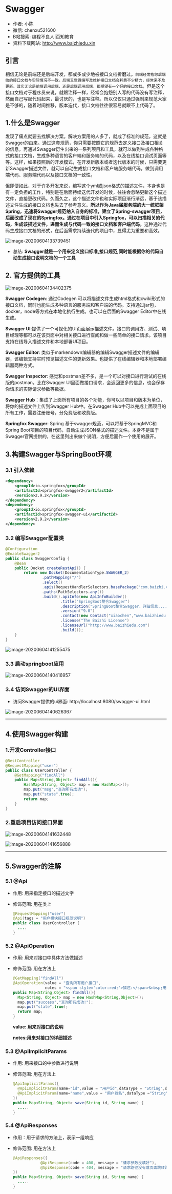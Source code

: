 # Swagger 

- 作者: 小陈
- 微信: chenxu521600
- B站搜索: 编程不良人|百知教育
- 资料下载网站: http://www.baizhiedu.xin

## 引言

相信无论是前端还是后端开发，都或多或少地被接口文档折磨过。`前端经常抱怨后端给的接口文档与实际情况不一致。后端又觉得编写及维护接口文档会耗费不少精力，经常来不及更新。其实无论是前端调用后端，还是后端调用后端，都期望有一个好的接口文档`。但是这个接口文档对于程序员来说，就跟注释一样，经常会抱怨别人写的代码没有写注释，然而自己写起代码起来，最讨厌的，也是写注释。所以仅仅只通过强制来规范大家是不够的，随着时间推移，版本迭代，接口文档往往很容易就跟不上代码了。

## 1.什么是Swagger

发现了痛点就要去找解决方案。解决方案用的人多了，就成了标准的规范，这就是Swagger的由来。通过这套规范，你只需要按照它的规范去定义接口及接口相关的信息。再通过Swagger衍生出来的一系列项目和工具，就可以做到生成各种格式的接口文档，生成多种语言的客户端和服务端的代码，以及在线接口调试页面等等。这样，如果按照新的开发模式，在开发新版本或者迭代版本的时候，只需要更新Swagger描述文件，就可以自动生成接口文档和客户端服务端代码，做到调用端代码、服务端代码以及接口文档的一致性。

但即便如此，对于许多开发来说，编写这个yml或json格式的描述文件，本身也是有一定负担的工作，特别是在后面持续迭代开发的时候，往往会忽略更新这个描述文件，直接更改代码。久而久之，这个描述文件也和实际项目渐行渐远，基于该描述文件生成的接口文档也失去了参考意义。**所以作为Java届服务端的大一统框架Spring，迅速将Swagger规范纳入自身的标准，建立了Spring-swagger项目，后面改成了现在的Springfox。通过在项目中引入Springfox，可以扫描相关的代码，生成该描述文件，进而生成与代码一致的接口文档和客户端代码**。这种通过代码生成接口文档的形式，在后面需求持续迭代的项目中，显得尤为重要和高效。

![image-20200604133739451](Swagger.assets/image-20200604133739451.png)

- 总结: **Swagger就是一个用来定义接口标准,接口规范,同时能根据你的代码自动生成接口说明文档的一个工具**

## 2. 官方提供的工具

![image-20200604134402375](Swagger.assets/image-20200604134402375.png)

**Swagger Codegen**: 通过Codegen 可以将描述文件生成html格式和cwiki形式的接口文档，同时也能生成多种语言的服务端和客户端的代码。支持通过jar包，docker，node等方式在本地化执行生成。也可以在后面的Swagger Editor中在线生成。

**Swagger UI**:提供了一个可视化的UI页面展示描述文件。接口的调用方、测试、项目经理等都可以在该页面中对相关接口进行查阅和做一些简单的接口请求。该项目支持在线导入描述文件和本地部署UI项目。

**Swagger Editor**: 类似于markendown编辑器的编辑Swagger描述文件的编辑器，该编辑支持实时预览描述文件的更新效果。也提供了在线编辑器和本地部署编辑器两种方式。

**Swagger Inspector**: 感觉和postman差不多，是一个可以对接口进行测试的在线版的postman。比在Swagger UI里面做接口请求，会返回更多的信息，也会保存你请求的实际请求参数等数据。

**Swagger Hub**：集成了上面所有项目的各个功能，你可以以项目和版本为单位，将你的描述文件上传到Swagger Hub中。在Swagger Hub中可以完成上面项目的所有工作，需要注册账号，分免费版和收费版。

**Springfox Swagger**: Spring 基于swagger规范，可以将基于SpringMVC和Spring Boot项目的项目代码，自动生成JSON格式的描述文件。本身不是属于Swagger官网提供的，在这里列出来做个说明，方便后面作一个使用的展开。

## 3.构建Swagger与SpringBoot环境

### 3.1 引入依赖

```xml
<dependency>
    <groupId>io.springfox</groupId>
    <artifactId>springfox-swagger2</artifactId>
    <version>2.9.2</version>
</dependency>
<dependency>
    <groupId>io.springfox</groupId>
    <artifactId>springfox-swagger-ui</artifactId>
    <version>2.9.2</version>
</dependency>
```

### 3.2 编写Swagger配置类

```java
@Configuration
@EnableSwagger2
public class SwaggerConfig {
    @Bean
    public Docket createRestApi() {
        return new Docket(DocumentationType.SWAGGER_2)
                .pathMapping("/")
                .select()
                .apis(RequestHandlerSelectors.basePackage("com.baizhi.controller"))
                .paths(PathSelectors.any())
                .build().apiInfo(new ApiInfoBuilder()
                        .title("SpringBoot整合Swagger")
                        .description("SpringBoot整合Swagger，详细信息......")
                        .version("9.0")
                        .contact(new Contact("xiaochen","www.baizhiedu.xin","xiaochen@163.com"))
                        .license("The Baizhi License")
                        .licenseUrl("http://www.baizhiedu.com")
                        .build());
    }
}
```

![image-20200604141255475](Swagger.assets/image-20200604141255475.png)

### 3.3 启动springboot应用

![image-20200604140416957](Swagger.assets/image-20200604140416957.png)

### 3.4 访问Swagger的UI界面

- 访问Swagger提供的ui界面: http://localhost:8080/swagger-ui.html

![image-20200604140626367](Swagger.assets/image-20200604140626367.png)

----

## 4.使用Swagger构建

### 1.开发Controller接口

```java
@RestController
@RequestMapping("user")
public class UserController {
    @GetMapping("findAll")
    public Map<String,Object> findAll(){
        HashMap<String, Object> map = new HashMap<>();
        map.put("msg","查询所有成功");
        map.put("state",true);
        return map;
    }   
}
```

### 2.重启项目访问接口界面

![image-20200604141632448](Swagger.assets/image-20200604141632448.png)

![image-20200604141656888](Swagger.assets/image-20200604141656888.png)

----

## 5.Swagger的注解

### 5.1 @Api

- 作用: 用来指定接口的描述文字

- 修饰范围: 用在类上

  ```java
  @RequestMapping("user")
  @Api(tags = "用户模块接口规范说明")
  public class UserController {
  	....
  }
  ```

### 5.2 @ApiOperation

- 作用: 用来对接口中具体方法做描述

- 修饰范围: 用在方法上

  ```java
  @GetMapping("findAll")
  @ApiOperation(value = "查询所有用户接口",
                notes = "<span style='color:red;'>描述:</span>&nbsp;用来查询所有用户信息的接口")
  public Map<String,Object> findAll(){
    Map<String, Object> map = new HashMap<String,Object>();
    map.put("success","查询所有成功!");
    map.put("state",true);
    return map;
  }
  ```

  **value: 用来对接口的说明**

  **notes:用来对接口的详细描述**

### 5.3 @ApiImplicitParams

- 作用: 用来接口的中参数进行说明

- 修饰范围: 用在方法上

  ```java
  @ApiImplicitParams({
    @ApiImplicitParam(name="id",value = "用户id",dataType = "String",defaultValue = "21"),
    @ApiImplicitParam(name="name",value = "用户姓名",dataType ="String",defaultValue = "张三")
  })
  public Map<String, Object> save(String id, String name) {
    .....
  }
  ```

### 5.4 @ApiResponses

- 作用：用于请求的方法上，表示一组响应

- 修饰范围: 用在方法上

  ```java
  @ApiResponses({
              @ApiResponse(code = 400, message = "请求参数没填好"),
              @ApiResponse(code = 404, message = "请求路径没有或页面跳转路径不对")
  })
  public Map<String, Object> save(String id, String name) {
    .....
  }
  ```

  



   